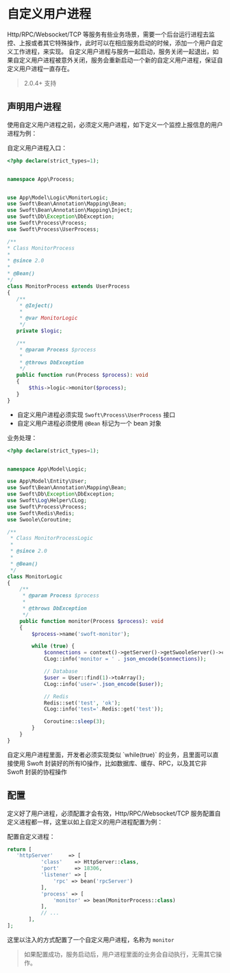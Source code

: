 # 自定义用户进程

 Http/RPC/Websocket/TCP 等服务有些业务场景，需要一个后台运行进程去监控、上报或者其它特殊操作，此时可以在相应服务启动的时候，添加一个用户自定义工作进程，来实现。
 自定义用户进程与服务一起启动，服务关闭一起退出，如果自定义用户进程被意外关闭，服务会重新启动一个新的自定义用户进程，保证自定义用户进程一直存在。
 
 > 2.0.4+ 支持
 
 ## 声明用户进程
 
 使用自定义用户进程之前，必须定义用户进程，如下定义一个监控上报信息的用户进程为例：
 
 
自定义用户进程入口：
 
 ```php
<?php declare(strict_types=1);


namespace App\Process;


use App\Model\Logic\MonitorLogic;
use Swoft\Bean\Annotation\Mapping\Bean;
use Swoft\Bean\Annotation\Mapping\Inject;
use Swoft\Db\Exception\DbException;
use Swoft\Process\Process;
use Swoft\Process\UserProcess;

/**
 * Class MonitorProcess
 *
 * @since 2.0
 *
 * @Bean()
 */
class MonitorProcess extends UserProcess
{
    /**
     * @Inject()
     *
     * @var MonitorLogic
     */
    private $logic;

    /**
     * @param Process $process
     *
     * @throws DbException
     */
    public function run(Process $process): void
    {
        $this->logic->monitor($process);
    }
}
```

- 自定义用户进程必须实现 `Swoft\Process\UserProcess` 接口
- 自定义用户进程必须使用 `@Bean` 标记为一个 bean 对象


业务处理：

```php
<?php declare(strict_types=1);


namespace App\Model\Logic;

use App\Model\Entity\User;
use Swoft\Bean\Annotation\Mapping\Bean;
use Swoft\Db\Exception\DbException;
use Swoft\Log\Helper\CLog;
use Swoft\Process\Process;
use Swoft\Redis\Redis;
use Swoole\Coroutine;

/**
 * Class MonitorProcessLogic
 *
 * @since 2.0
 *
 * @Bean()
 */
class MonitorLogic
{
    /**
     * @param Process $process
     *
     * @throws DbException
     */
    public function monitor(Process $process): void
    {
        $process->name('swoft-monitor');

        while (true) {
            $connections = context()->getServer()->getSwooleServer()->connections;
            CLog::info('monitor = ' . json_encode($connections));

            // Database
            $user = User::find(1)->toArray();
            CLog::info('user='.json_encode($user));

            // Redis
            Redis::set('test', 'ok');
            CLog::info('test='.Redis::get('test'));

            Coroutine::sleep(3);
        }
    }
}
```

<p class="tip"> 自定义用户进程里面，开发者必须实现类似 `while(true)` 的业务，且里面可以直接使用 Swoft 封装好的所有IO操作，比如数据库、缓存、RPC，以及其它非 Swoft 封装的协程操作 </p>
 
 ## 配置
 
 定义好了用户进程，必须配置才会有效，Http/RPC/Websocket/TCP 服务配置自定义进程都一样，这里以如上自定义的用户进程配置为例：
 
 配置自定义进程：
 
 ```php
 return [
    'httpServer'     => [
            'class'    => HttpServer::class,
            'port'     => 18306,
            'listener' => [
                'rpc' => bean('rpcServer')
            ],
            'process' => [
                'monitor' => bean(MonitorProcess::class)
            ],
            // ...
        ],
 ];   
 ```

这里以注入的方式配置了一个自定义用户进程，名称为 `monitor`
 
 
> 如果配置成功，服务启动后，用户进程里面的业务会自动执行，无需其它操作。